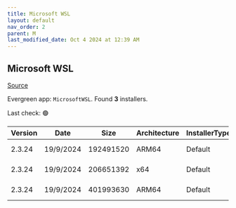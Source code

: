 ```yaml
---
title: Microsoft WSL
layout: default
nav_order: 2
parent: M
last_modified_date: Oct 4 2024 at 12:39 AM
---
```


## Microsoft WSL

[Source](https://github.com/microsoft/wsl/)

Evergreen app: `MicrosoftWSL`. Found **3** installers.

Last check: 🟢

| Version | Date      | Size      | Architecture | InstallerType | Type       | URI                                                                                                                                                                                                            |
| ------- | --------- | --------- | ------------ | ------------- | ---------- | -------------------------------------------------------------------------------------------------------------------------------------------------------------------------------------------------------------- |
| 2.3.24  | 19/9/2024 | 192491520 | ARM64        | Default       | msi        | [https://github.com/microsoft/WSL/releases/download/2.3.24/wsl.2.3.24.0.arm64.msi](https://github.com/microsoft/WSL/releases/download/2.3.24/wsl.2.3.24.0.arm64.msi)                                           |
| 2.3.24  | 19/9/2024 | 206651392 | x64          | Default       | msi        | [https://github.com/microsoft/WSL/releases/download/2.3.24/wsl.2.3.24.0.x64.msi](https://github.com/microsoft/WSL/releases/download/2.3.24/wsl.2.3.24.0.x64.msi)                                               |
| 2.3.24  | 19/9/2024 | 401993630 | ARM64        | Default       | msixbundle | [https://github.com/microsoft/WSL/releases/download/2.3.24/Microsoft.WSL_2.3.24.0_x64_ARM64.msixbundle](https://github.com/microsoft/WSL/releases/download/2.3.24/Microsoft.WSL_2.3.24.0_x64_ARM64.msixbundle) |
